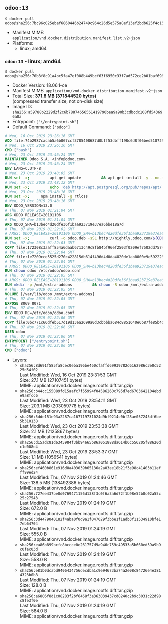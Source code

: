 ## `odoo:13`

```console
$ docker pull odoo@sha256:7bc96c025ebaf6860446b24749c964c26d5e575a8ef13ef2bdb625f4c157d336
```

-	Manifest MIME: `application/vnd.docker.distribution.manifest.list.v2+json`
-	Platforms:
	-	linux; amd64

### `odoo:13` - linux; amd64

```console
$ docker pull odoo@sha256:70b3f8c91a4bc5fa47ef008b449bcf63f6950c33f7ad572ce2b01baf698f6adb
```

-	Docker Version: 18.06.1-ce
-	Manifest MIME: `application/vnd.docker.distribution.manifest.v2+json`
-	Total Size: **371.8 MB (371844520 bytes)**  
	(compressed transfer size, not on-disk size)
-	Image ID: `sha256:a59788b2229d2f2c6b78874656561419790bea9a90b3cdbcdc108fd543696a0a`
-	Entrypoint: `["\/entrypoint.sh"]`
-	Default Command: `["odoo"]`

```dockerfile
# Wed, 16 Oct 2019 23:26:16 GMT
ADD file:74b2987cacab5a6b067ccf3785408687d0bff53dbff198c6d8f06bed5187292c in / 
# Wed, 16 Oct 2019 23:26:16 GMT
CMD ["bash"]
# Wed, 23 Oct 2019 23:46:24 GMT
MAINTAINER Odoo S.A. <info@odoo.com>
# Wed, 23 Oct 2019 23:46:24 GMT
ENV LANG=C.UTF-8
# Wed, 23 Oct 2019 23:48:05 GMT
RUN set -x;         apt-get update         && apt-get install -y --no-install-recommends             ca-certificates             curl             dirmngr             fonts-noto-cjk             gnupg             libssl-dev             node-less             npm             python3-num2words             python3-pip             python3-phonenumbers             python3-pyldap             python3-qrcode             python3-renderpm             python3-setuptools             python3-vobject             python3-watchdog             python3-xlwt             xz-utils         && curl -o wkhtmltox.deb -sSL https://github.com/wkhtmltopdf/wkhtmltopdf/releases/download/0.12.5/wkhtmltox_0.12.5-1.stretch_amd64.deb         && echo '7e35a63f9db14f93ec7feeb0fce76b30c08f2057 wkhtmltox.deb' | sha1sum -c -         && apt-get install -y --no-install-recommends ./wkhtmltox.deb         && rm -rf /var/lib/apt/lists/* wkhtmltox.deb
# Wed, 23 Oct 2019 23:48:12 GMT
RUN set -x;         echo 'deb http://apt.postgresql.org/pub/repos/apt/ buster-pgdg main' > etc/apt/sources.list.d/pgdg.list         && export GNUPGHOME="$(mktemp -d)"         && repokey='B97B0AFCAA1A47F044F244A07FCC7D46ACCC4CF8'         && gpg --batch --keyserver keyserver.ubuntu.com --recv-keys "${repokey}"         && gpg --batch --armor --export "${repokey}" > /etc/apt/trusted.gpg.d/pgdg.gpg.asc         && gpgconf --kill all         && rm -rf "$GNUPGHOME"         && apt-get update          && apt-get install -y postgresql-client         && rm -rf /var/lib/apt/lists/*
# Wed, 23 Oct 2019 23:48:16 GMT
RUN set -x;     npm install -g rtlcss
# Wed, 23 Oct 2019 23:48:16 GMT
ENV ODOO_VERSION=13.0
# Thu, 07 Nov 2019 01:21:04 GMT
ARG ODOO_RELEASE=20191106
# Thu, 07 Nov 2019 01:21:04 GMT
ARG ODOO_SHA=b13bec4d20dfe36f1baa923719e37ea6bbe18a7d
# Thu, 07 Nov 2019 01:22:02 GMT
# ARGS: ODOO_RELEASE=20191106 ODOO_SHA=b13bec4d20dfe36f1baa923719e37ea6bbe18a7d
RUN set -x;         curl -o odoo.deb -sSL http://nightly.odoo.com/${ODOO_VERSION}/nightly/deb/odoo_${ODOO_VERSION}.${ODOO_RELEASE}_all.deb         && echo "${ODOO_SHA} odoo.deb" | sha1sum -c -         && dpkg --force-depends -i odoo.deb         && apt-get update         && apt-get -y install -f --no-install-recommends         && rm -rf /var/lib/apt/lists/* odoo.deb
# Thu, 07 Nov 2019 01:22:03 GMT
COPY file:172308c3aaff854a6daab6713c49c8fb84bf96ef2503f0209ef7502dd7574931 in / 
# Thu, 07 Nov 2019 01:22:04 GMT
COPY file:1e7209cce5525d270c422815db614f496d4d0da4820de1ab0000e9e592223235 in /etc/odoo/ 
# Thu, 07 Nov 2019 01:22:04 GMT
# ARGS: ODOO_RELEASE=20191106 ODOO_SHA=b13bec4d20dfe36f1baa923719e37ea6bbe18a7d
RUN chown odoo /etc/odoo/odoo.conf
# Thu, 07 Nov 2019 01:22:05 GMT
# ARGS: ODOO_RELEASE=20191106 ODOO_SHA=b13bec4d20dfe36f1baa923719e37ea6bbe18a7d
RUN mkdir -p /mnt/extra-addons         && chown -R odoo /mnt/extra-addons
# Thu, 07 Nov 2019 01:22:05 GMT
VOLUME [/var/lib/odoo /mnt/extra-addons]
# Thu, 07 Nov 2019 01:22:05 GMT
EXPOSE 8069 8071
# Thu, 07 Nov 2019 01:22:05 GMT
ENV ODOO_RC=/etc/odoo/odoo.conf
# Thu, 07 Nov 2019 01:22:06 GMT
COPY file:0bc771c66dfeb517d19d13ea2699a0d3cbbbba684c8851640e6b87fe85b40619 in /usr/local/bin/wait-for-psql.py 
# Thu, 07 Nov 2019 01:22:06 GMT
USER odoo
# Thu, 07 Nov 2019 01:22:06 GMT
ENTRYPOINT ["/entrypoint.sh"]
# Thu, 07 Nov 2019 01:22:06 GMT
CMD ["odoo"]
```

-	Layers:
	-	`sha256:8d691f585fa8cec0eba196be460cfaffd69939782d6162986c3e0c5225d54f02`  
		Last Modified: Wed, 16 Oct 2019 23:31:53 GMT  
		Size: 27.1 MB (27107451 bytes)  
		MIME: application/vnd.docker.image.rootfs.diff.tar.gzip
	-	`sha256:b44cc155089fd15aafc7f55994f04586260c795d7ed6703642104ebde9a8fcc6`  
		Last Modified: Wed, 23 Oct 2019 23:54:11 GMT  
		Size: 203.1 MB (203059778 bytes)  
		MIME: application/vnd.docker.image.rootfs.diff.tar.gzip
	-	`sha256:5dde151e93a2287ca167719731024d9bf9214c0bf28ae057245df6be5b310138`  
		Last Modified: Wed, 23 Oct 2019 23:53:38 GMT  
		Size: 2.1 MB (2125867 bytes)  
		MIME: application/vnd.docker.image.rootfs.diff.tar.gzip
	-	`sha256:d15adc81d6345984f3bb94665b86a051888da614b6c556205f88620dc1d008e4`  
		Last Modified: Wed, 23 Oct 2019 23:53:37 GMT  
		Size: 1.1 MB (1056541 bytes)  
		MIME: application/vnd.docker.image.rootfs.diff.tar.gzip
	-	`sha256:ef460b861e916d8a403039b65136a2a03ee18b21f3e98c41403b11efff99ed24`  
		Last Modified: Thu, 07 Nov 2019 01:24:46 GMT  
		Size: 138.5 MB (138492386 bytes)  
		MIME: application/vnd.docker.image.rootfs.diff.tar.gzip
	-	`sha256:727ee437be0d0769471156d138f3c0f6a3a6d72f1b98e52b0c02a55c25c27543`  
		Last Modified: Thu, 07 Nov 2019 01:24:19 GMT  
		Size: 672.0 B  
		MIME: application/vnd.docker.image.rootfs.diff.tar.gzip
	-	`sha256:3d4479040182f4aba0f0d9a1f047029f3bbe1f1adb3f11534910bfe17eb64704`  
		Last Modified: Thu, 07 Nov 2019 01:24:19 GMT  
		Size: 555.0 B  
		MIME: application/vnd.docker.image.rootfs.diff.tar.gzip
	-	`sha256:ea86b899bcfc8bccce0e261757d9a946c759c49533a5b660ed59a9b9c0fec03d`  
		Last Modified: Thu, 07 Nov 2019 01:24:19 GMT  
		Size: 558.0 B  
		MIME: application/vnd.docker.image.rootfs.diff.tar.gzip
	-	`sha256:e81b0dcabd9406434756decdba1c9e94673ba74a2e08c84726e4e3814323b0b8`  
		Last Modified: Thu, 07 Nov 2019 01:24:19 GMT  
		Size: 128.0 B  
		MIME: application/vnd.docker.image.rootfs.diff.tar.gzip
	-	`sha256:a6806f8d1c08283f2bf6468f3a363039437cd8240c2b9c3031c22d98c8fe3f0e`  
		Last Modified: Thu, 07 Nov 2019 01:24:19 GMT  
		Size: 584.0 B  
		MIME: application/vnd.docker.image.rootfs.diff.tar.gzip
